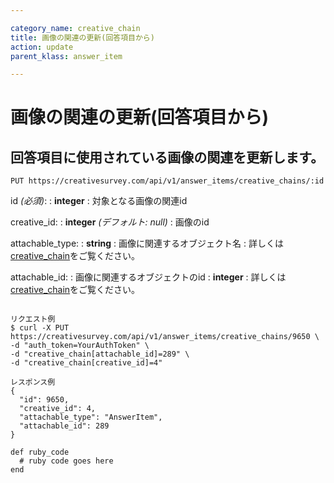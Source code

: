 ```yaml
---

category_name: creative_chain
title: 画像の関連の更新(回答項目から)
action: update
parent_klass: answer_item

---
```


# 画像の関連の更新(回答項目から)

## 回答項目に使用されている画像の関連を更新します。

`PUT https://creativesurvey.com/api/v1/answer_items/creative_chains/:id`

id _(必須)_:
: __integer__
: 対象となる画像の関連id

creative_id:
: __integer__ _(デフォルト: null)_
: 画像のid

attachable_type:
: __string__
: 画像に関連するオブジェクト名
: 詳しくは[creative_chain](#creative_chain)をご覧ください。

attachable_id:
: 画像に関連するオブジェクトのid
: __integer__
: 詳しくは[creative_chain](#creative_chain)をご覧ください。

~~~

リクエスト例
$ curl -X PUT https://creativesurvey.com/api/v1/answer_items/creative_chains/9650 \
-d "auth_token=YourAuthToken" \
-d "creative_chain[attachable_id]=289" \
-d "creative_chain[creative_id]=4"

レスポンス例
{
  "id": 9650,
  "creative_id": 4,
  "attachable_type": "AnswerItem",
  "attachable_id": 289
}

~~~

 
~~~
def ruby_code
  # ruby code goes here
end
~~~

　
　
